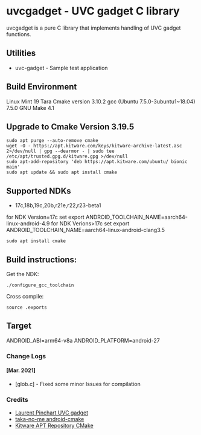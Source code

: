 # uvcgadget - UVC gadget C library

uvcgadget is a pure C library that implements handling of UVC gadget functions.


## Utilities

- uvc-gadget - Sample test application

## Build Environment
Linux Mint 19 Tara
Cmake version 3.10.2
gcc (Ubuntu 7.5.0-3ubuntu1~18.04) 7.5.0
GNU Make 4.1

## Upgrade to Cmake Version 3.19.5
```
sudo apt purge --auto-remove cmake
wget -O - https://apt.kitware.com/keys/kitware-archive-latest.asc 2>/dev/null | gpg --dearmor - | sudo tee /etc/apt/trusted.gpg.d/kitware.gpg >/dev/null
sudo apt-add-repository 'deb https://apt.kitware.com/ubuntu/ bionic main'
sudo apt update && sudo apt install cmake
```

## Supported NDKs
- 17c,18b,19c,20b,r21e,r22,r23-beta1

for NDK Version=17c set export ANDROID_TOOLCHAIN_NAME=aarch64-linux-android-4.9
for NDK Verions>17c set export ANDROID_TOOLCHAIN_NAME=aarch64-linux-android-clang3.5
```
sudo apt install cmake
```

## Build instructions:

Get the NDK:
```
./configure_gcc_toolchain
```

Cross compile:
```
source .exports
```

## Target

ANDROID_ABI=arm64-v8a
ANDROID_PLATFORM=android-27

### Change Logs
#### [Mar. 2021]

* [glob.c] - Fixed some minor Issues for compilation

### Credits
* [Laurent Pinchart UVC gadget](https://git.ideasonboard.org/uvc-gadget.git)
* [taka-no-me android-cmake](https://github.com/taka-no-me/android-cmake)
* [Kitware APT Repository CMake](https://apt.kitware.com)
